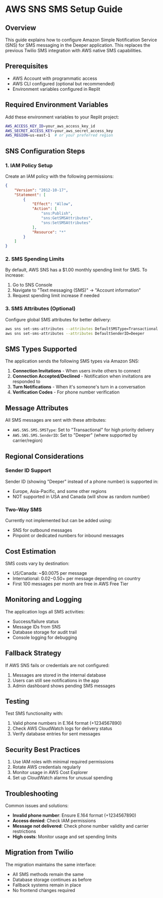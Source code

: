# AWS SNS SMS Setup Guide

## Overview
This guide explains how to configure Amazon Simple Notification Service (SNS) for SMS messaging in the Deeper application. This replaces the previous Twilio SMS integration with AWS native SMS capabilities.

## Prerequisites
- AWS Account with programmatic access
- AWS CLI configured (optional but recommended)
- Environment variables configured in Replit

## Required Environment Variables

Add these environment variables to your Replit project:

```bash
AWS_ACCESS_KEY_ID=your_aws_access_key_id
AWS_SECRET_ACCESS_KEY=your_aws_secret_access_key
AWS_REGION=us-east-1  # or your preferred region
```

## SNS Configuration Steps

### 1. IAM Policy Setup
Create an IAM policy with the following permissions:

```json
{
    "Version": "2012-10-17",
    "Statement": [
        {
            "Effect": "Allow",
            "Action": [
                "sns:Publish",
                "sns:GetSMSAttributes",
                "sns:SetSMSAttributes"
            ],
            "Resource": "*"
        }
    ]
}
```

### 2. SMS Spending Limits
By default, AWS SNS has a $1.00 monthly spending limit for SMS. To increase:

1. Go to SNS Console
2. Navigate to "Text messaging (SMS)" → "Account information"
3. Request spending limit increase if needed

### 3. SMS Attributes (Optional)
Configure global SMS attributes for better delivery:

```bash
aws sns set-sms-attributes --attributes DefaultSMSType=Transactional
aws sns set-sms-attributes --attributes DefaultSenderID=Deeper
```

## SMS Types Supported

The application sends the following SMS types via Amazon SNS:

1. **Connection Invitations** - When users invite others to connect
2. **Connection Accepted/Declined** - Notification when invitations are responded to
3. **Turn Notifications** - When it's someone's turn in a conversation
4. **Verification Codes** - For phone number verification

## Message Attributes

All SMS messages are sent with these attributes:
- `AWS.SNS.SMS.SMSType`: Set to "Transactional" for high priority delivery
- `AWS.SNS.SMS.SenderID`: Set to "Deeper" (where supported by carrier/region)

## Regional Considerations

### Sender ID Support
Sender ID (showing "Deeper" instead of a phone number) is supported in:
- Europe, Asia-Pacific, and some other regions
- NOT supported in USA and Canada (will show as random number)

### Two-Way SMS
Currently not implemented but can be added using:
- SNS for outbound messages
- Pinpoint or dedicated numbers for inbound messages

## Cost Estimation

SMS costs vary by destination:
- US/Canada: ~$0.0075 per message
- International: $0.02-$0.50+ per message depending on country
- First 100 messages per month are free in AWS Free Tier

## Monitoring and Logging

The application logs all SMS activities:
- Success/failure status
- Message IDs from SNS
- Database storage for audit trail
- Console logging for debugging

## Fallback Strategy

If AWS SNS fails or credentials are not configured:
1. Messages are stored in the internal database
2. Users can still see notifications in the app
3. Admin dashboard shows pending SMS messages

## Testing

Test SMS functionality with:
1. Valid phone numbers in E.164 format (+1234567890)
2. Check AWS CloudWatch logs for delivery status
3. Verify database entries for sent messages

## Security Best Practices

1. Use IAM roles with minimal required permissions
2. Rotate AWS credentials regularly
3. Monitor usage in AWS Cost Explorer
4. Set up CloudWatch alarms for unusual spending

## Troubleshooting

Common issues and solutions:

- **Invalid phone number**: Ensure E.164 format (+1234567890)
- **Access denied**: Check IAM permissions
- **Message not delivered**: Check phone number validity and carrier restrictions
- **High costs**: Monitor usage and set spending limits

## Migration from Twilio

The migration maintains the same interface:
- All SMS methods remain the same
- Database storage continues as before  
- Fallback systems remain in place
- No frontend changes required